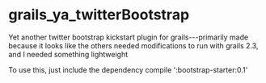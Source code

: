 grails_ya_twitterBootstrap
==========================

Yet another twitter bootstrap kickstart plugin for grails---primarily made because it looks like the others needed modifications to run with grails 2.3, and I needed something lightweight


To use this, just include the dependency  compile ':bootstrap-starter:0.1'